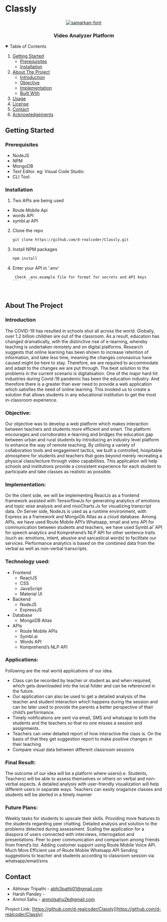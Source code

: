 # Classly

<p align="center">
  <a href="https://github.com/othneildrew/Best-README-Template">
    <img src="https://fontmeme.com/permalink/211113/7d2d2b68eee534bbc07424fa5e08845e.png" alt="samarkan-font" border="0">
  </a>
  <h3 align="center">Video Analyzer Platform</h3>

</p>



<!-- TABLE OF CONTENTS -->
<details open="open">
  <summary>Table of Contents</summary>
  <ol>
    <li>
      <a href="#getting-started">Getting Started</a>
      <ul>
        <li><a href="#prerequisites">Prerequisites</a></li>
        <li><a href="#installation">Installation</a></li>
      </ul>
    </li>
    <li>
      <a href="#about-the-project">About The Project</a>
      <ul>
        <li><a href="#introduction">Introduction</a></li>
        <li><a href="#objective">Objective</a></li>
        <li><a href="#implementation">Implementation</a></li>
        <li><a href="#built-with">Built With</a></li>
      </ul>
    </li>
    <li><a href="#usage">Usage</a></li>
    <li><a href="#license">License</a></li>
    <li><a href="#contact">Contact</a></li>
    <li><a href="#acknowledgements">Acknowledgements</a></li>
  </ol>
</details>





<!-- GETTING STARTED -->
## Getting Started
### Prerequisites

* NodeJS
* NPM
* MongoDB
* Text Editor. eg: Visual Code Studio
* CLI Tool

### Installation

1. Two APIs are being used 
- Route Mobile Api
- words API
- symbl.ai API

2. Clone the repo
   ```sh
   git clone https://github.com/d-realcoder/Classly.git
   ```
3. Install NPM packages
   ```sh
   npm install
   ```
4. Enter your API in '.env'
   ```
    Check .env.example file for format for secrets and API keys
   ```   ```



<!-- ABOUT THE PROJECT -->
## About The Project
### Introduction
The COVID-19 has resulted in schools shut all across the world. Globally, over 1.2 billion children are out of the classroom. As a result, education has changed dramatically, with the distinctive rise of e-learning, whereby teaching is undertaken remotely and on digital platforms.
Research suggests that online learning has been shown to increase retention of information, and take less time, meaning the changes coronavirus have caused might be here to stay. Therefore, we are required to accommodate and adapt to the changes we are put through. The best solution to the problems in the current scenario is digitalisation. One of the major hard hit industries during Covid-19 pandemic has been the education industry. And therefore there is a greater than ever need to provide a web application which satisfies the need of online learning. 
This invoked us to create a solution that allows students in any educational institution to get the most in-classroom experience.


### Objective: 
Our objective was to develop a web platform which makes interaction between teachers and students more efficient and smart. The platform encourages and corroborates e-learning and bridges the education gap between urban and rural students by introducing an industry level platform to enhance the way of remote teaching.
By utilising a variety of collaboration tools and engagement tactics, we built a controlled, hospitable atmosphere for students and teachers that goes beyond merely recreating a physical class/lecture through video capabilities.
This application will help schools and institutions provide a consistent experience for each student to participate and take classes as realistic as possible.



### Implementation: 
On the client side, we will be implementing ReactJs as a frontend framework assisted with TensorflowJs for generating analytics of emotions and topic wise analysis and and nivoCharts.Js for visualizing transcript data.
On Server side, NodeJs is used as a runtime environment, with Express as a framework and MongoDb Atlas as a cloud database. 
Among APIs, we have used Route Mobile API’s Whatsapp, email and sms API for communication between students and teachers, we have used Symbl.ai’ API for speech analytics and Komprehend’s NLP API for other sentence traits (such as: emotions, intent, abusive and sarcastical words) to facilitate our services.
Performance analytics is based on the combined data from the verbal as well as non-verbal transcripts.



### Technology used:
* Frontend
    * ReactJS
    * CSS
    * JavaScript
    * Material UI
* Backend
    * NodeJS
    * ExpressJS
* Database
    * MongoDB Atlas
* APIs
    * Route Mobile APIs
    * Symbl.ai
    * Words API
    * Komprehend’s NLP API

### Applications:
Following are the real world applications of our idea.
- Class can be recorded by teacher or student as and when required, which gets downloaded into the local folder and can be referenced in the future.
- Our application can also be used to get a detailed analysis of the teacher and student interaction which happens during the session and can be later used to provide the parents a better perspective of their child’s performance.
- Timely notifications are sent via email, SMS and whatsapp to both the students and the teachers so that no one misses a session and assignments.
- Teachers can view detailed report of how interactive the class is. On the basis of that they get suggestion report to make positive changes in their teaching
- Compare visual data between different classroom sessions




### Final Result: 
The outcome of our idea will be a platform where users(i.e. Students, Teachers) will be able to assess themselves or others on verbal and non-verbal aspects. A detailed analysis with user-friendly visualization will help different users in separate ways. Teachers can easily oraganize classes and students will be alerted in a timely manner

### Future Plans: 
Weekly tasks for students to upscale their skills.
Providing more features to the students regarding peer chatting. 
Detailed analysis and solution to the problems detected during assessment.
Scaling the application for a diaspora of users connected with interviews, interrogation and presentations.
Peer to peer communication and comparison among friends from friend’s list.
Adding customer support using Route Mobile Voice API.
Much More Efficient use of Route Mobile Whatsapp API
Sending suggestions to teacher and students according to classroom session via whatsapp/email/sms



## Contact

- Abhinav Tripathi - abhi3pathi01@gmail.com
- Harsh Pandey - 
- Anmol Sahu - anmolsahu2k@gmail.com

Project Link: [https://github.com/d-realcoder/Classly](https://github.com/d-realcoder/Classly)
